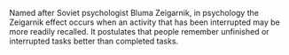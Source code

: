 Named after Soviet psychologist Bluma Zeigarnik, in psychology the Zeigarnik effect occurs when an activity that has been interrupted may be more readily recalled. It postulates that people remember unfinished or interrupted tasks better than completed tasks.[](https://en.wikipedia.org/wiki/Zeigarnik_effect)